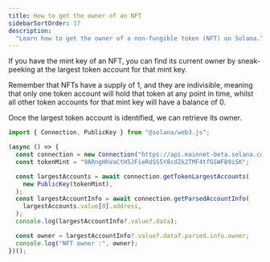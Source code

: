 ```yaml
---
title: How to get the owner of an NFT
sidebarSortOrder: 17
description:
  "Learn how to get the owner of a non-fungible token (NFT) on Solana."
---
```


If you have the mint key of an NFT, you can find its current owner by
sneak-peeking at the largest token account for that mint key.

Remember that NFTs have a supply of 1, and they are indivisible, meaning that
only one token account will hold that token at any point in time, whilst all
other token accounts for that mint key will have a balance of 0.

Once the largest token account is identified, we can retrieve its owner.

```typescript filename="get-nft-owner.ts"
import { Connection, PublicKey } from "@solana/web3.js";

(async () => {
  const connection = new Connection("https://api.mainnet-beta.solana.com");
  const tokenMint = "9ARngHhVaCtH5JFieRdSS5Y8cdZk2TMF4tfGSWFB9iSK";

  const largestAccounts = await connection.getTokenLargestAccounts(
    new PublicKey(tokenMint),
  );
  const largestAccountInfo = await connection.getParsedAccountInfo(
    largestAccounts.value[0].address,
  );
  console.log(largestAccountInfo?.value?.data);

  const owner = largestAccountInfo?.value?.data?.parsed.info.owner;
  console.log("NFT owner :", owner);
})();
```
